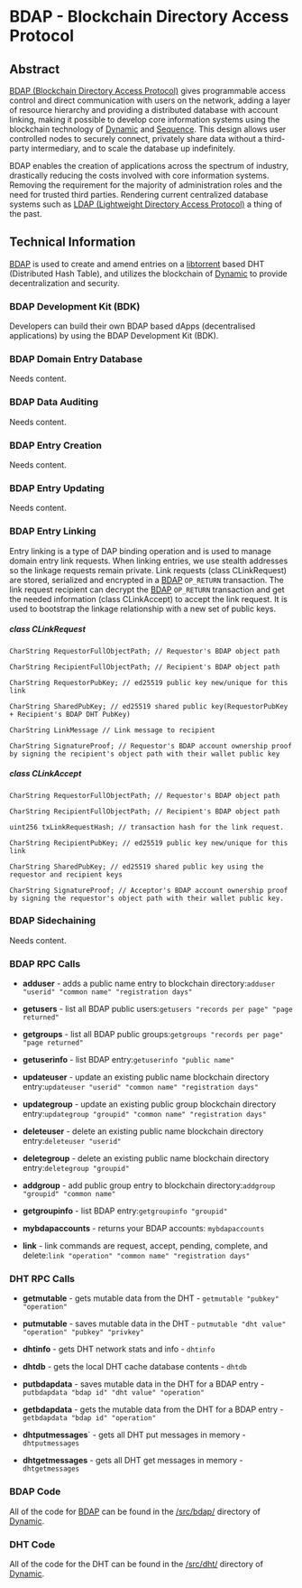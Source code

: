 # BDAP - Blockchain Directory Access Protocol

## Abstract

[BDAP (Blockchain Directory Access Protocol)](https://duality.solutions/bdap) gives programmable access control and direct communication with users on the network, adding a layer of resource hierarchy and providing a distributed database with account linking, making it possible to develop core information systems using the blockchain technology of [Dynamic](https://github.com/duality-solutions/dynamic) and [Sequence](https://github.com/duality-solutions/sequence). This design allows user controlled nodes to securely connect, privately share data without a third-party intermediary, and to scale the database up indefinitely.

BDAP enables the creation of applications across the spectrum of industry, drastically reducing the costs involved with core information systems. Removing the requirement for the majority of administration roles and the need for trusted third parties. Rendering current centralized database systems such as [LDAP (Lightweight Directory Access Protocol)](https://en.wikipedia.org/wiki/Lightweight_Directory_Access_Protocol) a thing of the past.

## Technical Information

[BDAP](https://duality.solutions/bdap) is used to create and amend entries on a [libtorrent](https://github.com/arvidn/libtorrent) based DHT (Distributed Hash Table), and utilizes the blockchain of [Dynamic](https://github.com/duality-solutions/dynamic) to provide decentralization and security. 

### BDAP Development Kit (BDK)

Developers can build their own BDAP based dApps (decentralised applications) by using the BDAP Development Kit (BDK).

### BDAP Domain Entry Database

Needs content.

### BDAP Data Auditing

Needs content.

### BDAP Entry Creation

Needs content.

### BDAP Entry Updating

Needs content.

### BDAP Entry Linking 

Entry linking is a type of DAP binding operation and is used to manage domain entry link requests. When linking entries, we use stealth addresses so the linkage requests remain private. Link requests (class CLinkRequest) are stored, serialized and encrypted in a [BDAP](https://duality.solutions/bdap) ```OP_RETURN``` transaction. The link request recipient can decrypt the [BDAP](https://duality.solutions/bdap) ```OP_RETURN``` transaction and get the needed information (class CLinkAccept) to accept the link request. It is used to bootstrap the linkage relationship with a new set of public keys.

##### class CLinkRequest

```
CharString RequestorFullObjectPath; // Requestor's BDAP object path

CharString RecipientFullObjectPath; // Recipient's BDAP object path

CharString RequestorPubKey; // ed25519 public key new/unique for this link

CharString SharedPubKey; // ed25519 shared public key(RequestorPubKey + Recipient's BDAP DHT PubKey)

CharString LinkMessage // Link message to recipient

CharString SignatureProof; // Requestor's BDAP account ownership proof by signing the recipient's object path with their wallet public key
```

##### class CLinkAccept

```
CharString RequestorFullObjectPath; // Requestor's BDAP object path

CharString RecipientFullObjectPath; // Recipient's BDAP object path
    
uint256 txLinkRequestHash; // transaction hash for the link request.

CharString RecipientPubKey; // ed25519 public key new/unique for this link

CharString SharedPubKey; // ed25519 shared public key using the requestor and recipient keys

CharString SignatureProof; // Acceptor's BDAP account ownership proof by signing the requestor's object path with their wallet public key.
```

### BDAP Sidechaining

Needs content.

### BDAP RPC Calls

* **adduser** - adds a public name entry to blockchain directory:```adduser "userid" "common name" "registration days"```

* **getusers** - list all BDAP public users:```getusers "records per page" "page returned"```

* **getgroups** - list all BDAP public groups:```getgroups "records per page" "page returned"```

* **getuserinfo** - list BDAP entry:```getuserinfo "public name"```

* **updateuser** - update an existing public name blockchain directory entry:```updateuser "userid" "common name" "registration days"```

* **updategroup** - update an existing public group blockchain directory entry:```updategroup "groupid" "common name" "registration days"```

* **deleteuser** - delete an existing public name blockchain directory entry:```deleteuser "userid"```

* **deletegroup** - delete an existing public name blockchain directory entry:```deletegroup "groupid"```

* **addgroup** - add public group entry to blockchain directory:```addgroup "groupid" "common name"```

* **getgroupinfo** - list BDAP entry:```getgroupinfo "groupid"```

* **mybdapaccounts** - returns your BDAP accounts: ```mybdapaccounts```

* **link** - link commands are request, accept, pending, complete, and delete:```link "operation" "common name" "registration days"```

### DHT RPC Calls

* **getmutable** - gets mutable data from the DHT - ```getmutable "pubkey" "operation"```

* **putmutable** - saves mutable data in the DHT - ```putmutable "dht value" "operation" "pubkey" "privkey"```

* **dhtinfo** - gets DHT network stats and info - ```dhtinfo```

* **dhtdb** - gets the local DHT cache database contents - ```dhtdb```

* **putbdapdata** - saves mutable data in the DHT for a BDAP entry - ```putbdapdata "bdap id" "dht value" "operation"```

* **getbdapdata** - gets the mutable data from the DHT for a BDAP entry - ```getbdapdata "bdap id" "operation"```

* **dhtputmessages**` - gets all DHT put messages in memory - ```dhtputmessages```

* **dhtgetmessages** - gets all DHT get messages in memory - ```dhtgetmessages```

### BDAP Code

All of the code for [BDAP](https://duality.solutions/bdap) can be found in the [/src/bdap/](https://github.com/duality-solutions/Dynamic/tree/master/src/bdap) directory of [Dynamic](https://github.com/duality-solutions/dynamic).

### DHT Code

All of the code for the DHT can be found in the [/src/dht/](https://github.com/duality-solutions/Dynamic/tree/master/src/dht) directory of [Dynamic](https://github.com/duality-solutions/dynamic).
